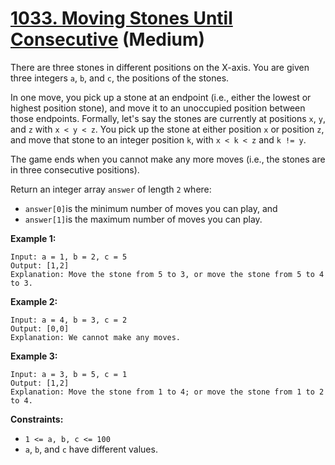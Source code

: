 # [1033. Moving Stones Until Consecutive][link] (Medium)

[link]: https://leetcode.com/problems/moving-stones-until-consecutive/

There are three stones in different positions on the X-axis. You are given three integers `a`, `b`,
and `c`, the positions of the stones.

In one move, you pick up a stone at an endpoint (i.e., either the lowest or highest position stone),
and move it to an unoccupied position between those endpoints. Formally, let's say the stones are
currently at positions `x`, `y`, and `z` with `x < y < z`. You pick up the stone at either position
`x` or position `z`, and move that stone to an integer position `k`, with `x < k < z` and `k != y`.

The game ends when you cannot make any more moves (i.e., the stones are in three consecutive
positions).

Return an integer array  `answer` of length  `2` where:

- `answer[0]`is the minimum number of moves you can play, and
- `answer[1]`is the maximum number of moves you can play.

**Example 1:**

```
Input: a = 1, b = 2, c = 5
Output: [1,2]
Explanation: Move the stone from 5 to 3, or move the stone from 5 to 4 to 3.
```

**Example 2:**

```
Input: a = 4, b = 3, c = 2
Output: [0,0]
Explanation: We cannot make any moves.
```

**Example 3:**

```
Input: a = 3, b = 5, c = 1
Output: [1,2]
Explanation: Move the stone from 1 to 4; or move the stone from 1 to 2 to 4.
```

**Constraints:**

- `1 <= a, b, c <= 100`
- `a`, `b`, and `c` have different values.
